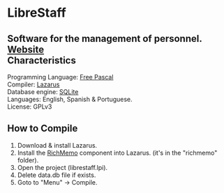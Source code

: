 # LibreStaff
Software for the management of personnel.
<br /><a href="http://runsy.github.io/LibreStaff/">Website</a><br />
Characteristics
-----------------------
Programming Language: <a href="http://www.freepascal.org/">Free Pascal</a><br />
Compiler: <a href="http://www.lazarus-ide.org/">Lazarus</a><br />
Database engine: <a href="https://www.sqlite.org/">SQLite</a><br />
Languages: English, Spanish & Portuguese.  
License: GPLv3

How to Compile
--------------
1) Download & install Lazarus.<br />
2) Install the <a href="http://wiki.freepascal.org/RichMemo">RichMemo</a> component into Lazarus. (it's in the "richmemo" folder).
2) Open the project (librestaff.lpi).<br />
3) Delete data.db file if exists.<br />
4) Goto to "Menu" -> Compile.<br />
